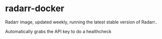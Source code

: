 # radarr-docker

Radarr image, updated weekly, running the latest stable version of Radarr.. 

Automatically grabs the API key to do a healthcheck
